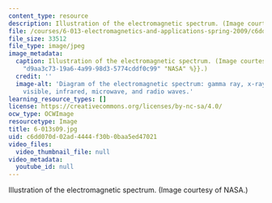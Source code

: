 ```yaml
---
content_type: resource
description: Illustration of the electromagnetic spectrum. (Image courtesy of NASA.)
file: /courses/6-013-electromagnetics-and-applications-spring-2009/c6dd070d02ad4444f30b0baa5ed47021_6-013s09.jpg
file_size: 33512
file_type: image/jpeg
image_metadata:
  caption: Illustration of the electromagnetic spectrum. (Image courtesy of {{% resource_link
    "d9aa3c73-19a6-4a99-98d3-5774cddf0c99" "NASA" %}}.)
  credit: ''
  image-alt: 'Diagram of the electromagnetic spectrum: gamma ray, x-ray, ultraviolet,
    visible, infrared, microwave, and radio waves.'
learning_resource_types: []
license: https://creativecommons.org/licenses/by-nc-sa/4.0/
ocw_type: OCWImage
resourcetype: Image
title: 6-013s09.jpg
uid: c6dd070d-02ad-4444-f30b-0baa5ed47021
video_files:
  video_thumbnail_file: null
video_metadata:
  youtube_id: null
---
```

Illustration of the electromagnetic spectrum. (Image courtesy of NASA.)